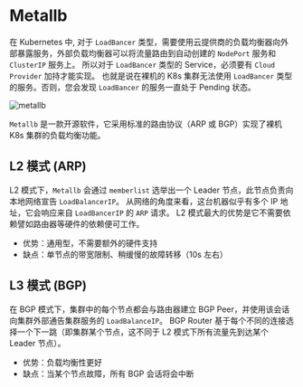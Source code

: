 # Metallb

在 Kubernetes 中, 对于 `LoadBancer` 类型，需要使用云提供商的负载均衡器向外部暴露服务，外部负载均衡器可以将流量路由到自动创建的 `NodePort` 服务和 `ClusterIP` 服务上。
所以对于 `LoadBancer` 类型的 Service，必须要有 `Cloud Provider` 加持才能实现。
也就是说在裸机的 K8s 集群无法使用 `LoadBancer` 类型的服务。否则，您会发现 `LoadBancer` 的服务一直处于 Pending 状态。

![`metallb`](https://docs.daocloud.io/daocloud-docs-images/docs/network/images/lbservice.png)

`Metallb` 是一款开源软件，它采用标准的路由协议（ARP 或 BGP）实现了裸机 K8s 集群的负载均衡功能。

## L2 模式 (ARP)

L2 模式下，`Metallb` 会通过 `memberlist` 选举出一个 Leader 节点，此节点负责向本地网络宣告 `LoadBalancerIP`。
从网络的角度来看，这台机器似乎有多个 IP 地址，它会响应来自 `LoadBancerIP` 的 `ARP` 请求。
L2 模式最大的优势是它不需要依赖譬如路由器等硬件的依赖便可工作。

- 优势：通用型，不需要额外的硬件支持
- 缺点：单节点的带宽限制、稍缓慢的故障转移（10s 左右）

## L3 模式 (BGP)

在 BGP 模式下，集群中的每个节点都会与路由器建立 BGP Peer，并使用该会话向集群外部通告集群服务的 `LoadBalanceIP`。
BGP Router 基于每个不同的连接选择一个下一跳（即集群某个节点，这不同于 L2 模式下所有流量先到达某个 Leader 节点）。

- 优势：负载均衡性更好
- 缺点：当某个节点故障，所有 BGP 会话将会中断
